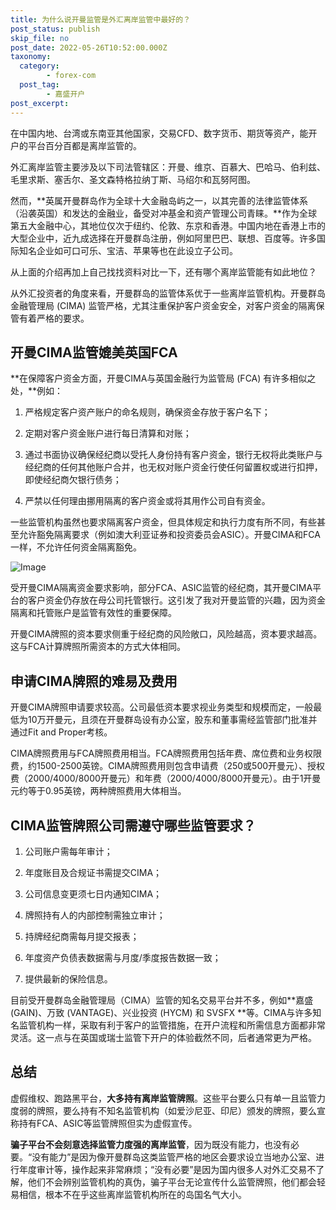 ```yaml
---
title: 为什么说开曼监管是外汇离岸监管中最好的？
post_status: publish
skip_file: no
post_date: 2022-05-26T10:52:00.000Z
taxonomy:
  category:
        - forex-com
  post_tag:
        - 嘉盛开户
post_excerpt: 
---
```

在中国内地、台湾或东南亚其他国家，交易CFD、数字货币、期货等资产，能开户的平台百分百都是离岸监管的。

外汇离岸监管主要涉及以下司法管辖区：开曼、维京、百慕大、巴哈马、伯利兹、毛里求斯、塞舌尔、圣文森特格拉纳丁斯、马绍尔和瓦努阿图。

然而，**英属开曼群岛作为全球十大金融岛屿之一，以其完善的法律监管体系（沿袭英国）和发达的金融业，备受对冲基金和资产管理公司青睐。**作为全球第五大金融中心，其地位仅次于纽约、伦敦、东京和香港。中国内地在香港上市的大型企业中，近九成选择在开曼群岛注册，例如阿里巴巴、联想、百度等。许多国际知名企业如可口可乐、宝洁、苹果等也在此设立子公司。

从上面的介绍再加上自己找找资料对比一下，还有哪个离岸监管能有如此地位？

从外汇投资者的角度来看，开曼群岛的监管体系优于一些离岸监管机构。开曼群岛金融管理局 (CIMA) 监管严格，尤其注重保护客户资金安全，对客户资金的隔离保管有着严格的要求。

## 开曼CIMA监管媲美英国FCA

**在保障客户资金方面，开曼CIMA与英国金融行为监管局 (FCA) 有许多相似之处，**例如：

1. 严格规定客户资产账户的命名规则，确保资金存放于客户名下；

1. 定期对客户资金账户进行每日清算和对账；

1. 通过书面协议确保经纪商以受托人身份持有客户资金，银行无权将此类账户与经纪商的任何其他账户合并，也无权对账户资金行使任何留置权或进行扣押，即使经纪商欠银行债务；

1. 严禁以任何理由挪用隔离的客户资金或将其用作公司自有资金。

一些监管机构虽然也要求隔离客户资金，但具体规定和执行力度有所不同，有些甚至允许豁免隔离要求（例如澳大利亚证券和投资委员会ASIC）。开曼CIMA和FCA一样，不允许任何资金隔离豁免。

![Image](https://prod-files-secure.s3.us-west-2.amazonaws.com/39ed1227-6d7d-4570-be36-9ccd4a2c4241/bd849744-3fcb-4a37-8312-357962c8f065/image.png?X-Amz-Algorithm=AWS4-HMAC-SHA256&X-Amz-Content-Sha256=UNSIGNED-PAYLOAD&X-Amz-Credential=ASIAZI2LB466UAD2MQQG%2F20250608%2Fus-west-2%2Fs3%2Faws4_request&X-Amz-Date=20250608T221349Z&X-Amz-Expires=3600&X-Amz-Security-Token=IQoJb3JpZ2luX2VjEL3%2F%2F%2F%2F%2F%2F%2F%2F%2F%2FwEaCXVzLXdlc3QtMiJHMEUCIQD7G1diYt%2F3WkW7K8ray%2FngK0VLi%2Ba5%2Bny0%2Fxfg122rQAIgALSyl4hW6J%2B9lUs3e%2FnXQ%2FHkuz356BJVuJm5%2FMGx9I8qiAQIlv%2F%2F%2F%2F%2F%2F%2F%2F%2F%2FARAAGgw2Mzc0MjMxODM4MDUiDOoZXQWmMKZgjYZILyrcA6j%2F3LfRStKgU4%2BW4UKu6CXSDeVZcwOF4sFoqG5puKvaVOPCdzXrfA%2FAJGMhZcXNGXSHtVtKtip%2FjLnJDRQgsGg3i%2FutZkJPNFx01bDfMr6CMqavRDk7mlG6g9cQYHK9UzxPZI23vABvGf7mCArkG9afsZgBMx%2BS%2Fr7S9MiONiEH1AoIdqfdd0hPDbYPa7%2Fi7nCc9H7eoGUp3PaauXq%2FkY5%2FKj3CH34ys1x3ULn1qEp1yHpybKAGE4tj%2F5BEK8%2B664py0yt5lLV7RfUDRCo6%2BEIvmyOuWwapqcsrmRc%2F%2BR1hHDlxEzUlk1YW2KGH4UT7G0i9mZfTll%2BkTZStACute90NkyfV4HqXtk%2BI06eAnvdm4%2FEHozRX0o8lXrMOXwP74XjgT4bfY6cV2qYA5OoL%2Ftvv0P5DmGYAOND0LpWkgooerNYBqP0ueCMvxIblHmPIHUpUWfupj0%2Fw7h7e3x%2B9iSRd0vduAfLloGiUjfipED3oqiXkAQbuxz0XvBxhk0LmjT96iuOXmefV0%2FgQld%2F1%2F4fJkaXz5K6v%2BTuC92jPpnpt9y%2FTGzywC4pucFwqJFjqjTYVlio75CU5WhM8LpMFeAvBumOyNc5P2q39XVvHqkfCsCW95PaGlkzEVA%2F%2BMKL7l8IGOqUBSQPTJNSGXgBuq1bLBujYKG01I5t4Lix29wCGNI9TTDzA3pR2Ed6DYG4kH2zvdR9FrHLUQrlPN1dXtMtJzJaTQhicV47FZse5Ej8S69ZffyXbn22SPJescaFBYtgrx1NXbOKaMNprAoq65bU5NyS%2F8EoC0bUNNhXdCnLp1XYKJNm4GfA7NorR30DUguWEvXiAXHqa4iZOm1egB3gErycj6MeDgS%2Bm&X-Amz-Signature=82f26d59db8bd82f194904bd40e5a7320c15dffb6beef331fe689a4bf97f215e&X-Amz-SignedHeaders=host&x-id=GetObject)

受开曼CIMA隔离资金要求影响，部分FCA、ASIC监管的经纪商，其开曼CIMA平台的客户资金仍存放在母公司托管银行。这引发了我对开曼监管的兴趣，因为资金隔离和托管账户是监管有效性的重要保障。

开曼CIMA牌照的资本要求侧重于经纪商的风险敞口，风险越高，资本要求越高。这与FCA计算牌照所需资本的方式大体相同。

## **申请CIMA牌照的难易及费用**

开曼CIMA牌照申请要求较高。公司最低资本要求视业务类型和规模而定，一般最低为10万开曼元，且须在开曼群岛设有办公室，股东和董事需经监管部门批准并通过Fit and Proper考核。

CIMA牌照费用与FCA牌照费用相当。FCA牌照费用包括年费、席位费和业务权限费，约1500-2500英镑。CIMA牌照费用则包含申请费（250或500开曼元）、授权费（2000/4000/8000开曼元）和年费（2000/4000/8000开曼元）。由于1开曼元约等于0.95英镑，两种牌照费用大体相当。

## CIMA监管牌照公司需遵守哪些监管要求？

1. 公司账户需每年审计；

1. 年度账目及合规证书需提交CIMA；

1. 公司信息变更须七日内通知CIMA；

1. 牌照持有人的内部控制需独立审计；

1. 持牌经纪商需每月提交报表；

1. 年度资产负债表数据需与月度/季度报告数据一致；

1. 提供最新的保险信息。

目前受开曼群岛金融管理局（CIMA）监管的知名交易平台并不多，例如**嘉盛 (GAIN)、万致 (VANTAGE)、兴业投资 (HYCM) 和 SVSFX **等。CIMA与许多知名监管机构一样，采取有利于客户的监管措施，在开户流程和所需信息方面都非常灵活。这一点与在英国或瑞士监管下开户的体验截然不同，后者通常更为严格。

## 总结

虚假维权、跑路黑平台，**大多持有离岸监管牌照**。这些平台要么只有单一且监管力度弱的牌照，要么持有不知名监管机构（如爱沙尼亚、印尼）颁发的牌照，要么宣称持有FCA、ASIC等监管牌照但实为虚假宣传。

**骗子平台不会刻意选择监管力度强的离岸监管**，因为既没有能力，也没有必要。“没有能力”是因为像开曼群岛这类监管严格的地区会要求设立当地办公室、进行年度审计等，操作起来非常麻烦；“没有必要”是因为国内很多人对外汇交易不了解，他们不会辨别监管机构的真伪，骗子平台无论宣传什么监管牌照，他们都会轻易相信，根本不在乎这些离岸监管机构所在的岛国名气大小。